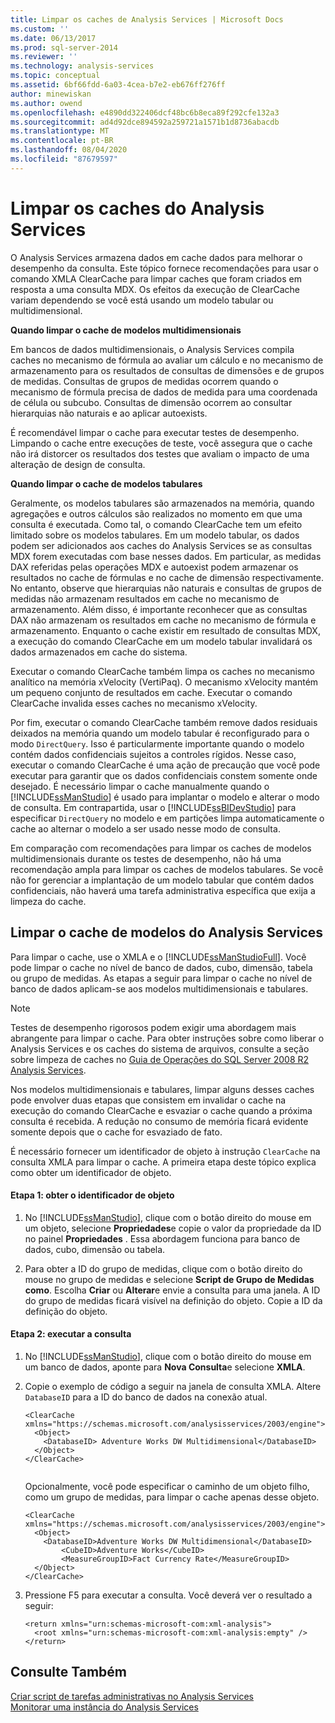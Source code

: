 ```yaml
---
title: Limpar os caches de Analysis Services | Microsoft Docs
ms.custom: ''
ms.date: 06/13/2017
ms.prod: sql-server-2014
ms.reviewer: ''
ms.technology: analysis-services
ms.topic: conceptual
ms.assetid: 6bf66fdd-6a03-4cea-b7e2-eb676ff276ff
author: minewiskan
ms.author: owend
ms.openlocfilehash: e4890dd322406dcf48bc6b8eca89f292cfe132a3
ms.sourcegitcommit: ad4d92dce894592a259721a1571b1d8736abacdb
ms.translationtype: MT
ms.contentlocale: pt-BR
ms.lasthandoff: 08/04/2020
ms.locfileid: "87679597"
---
```

# <a name="clear-the-analysis-services-caches"></a>Limpar os caches do Analysis Services
  O Analysis Services armazena dados em cache dados para melhorar o desempenho da consulta. Este tópico fornece recomendações para usar o comando XMLA ClearCache para limpar caches que foram criados em resposta a uma consulta MDX. Os efeitos da execução de ClearCache variam dependendo se você está usando um modelo tabular ou multidimensional.  
  
 **Quando limpar o cache de modelos multidimensionais**  
  
 Em bancos de dados multidimensionais, o Analysis Services compila caches no mecanismo de fórmula ao avaliar um cálculo e no mecanismo de armazenamento para os resultados de consultas de dimensões e de grupos de medidas. Consultas de grupos de medidas ocorrem quando o mecanismo de fórmula precisa de dados de medida para uma coordenada de célula ou subcubo. Consultas de dimensão ocorrem ao consultar hierarquias não naturais e ao aplicar autoexists.  
  
 É recomendável limpar o cache para executar testes de desempenho. Limpando o cache entre execuções de teste, você assegura que o cache não irá distorcer os resultados dos testes que avaliam o impacto de uma alteração de design de consulta.  
  
 **Quando limpar o cache de modelos tabulares**  
  
 Geralmente, os modelos tabulares são armazenados na memória, quando agregações e outros cálculos são realizados no momento em que uma consulta é executada. Como tal, o comando ClearCache tem um efeito limitado sobre os modelos tabulares. Em um modelo tabular, os dados podem ser adicionados aos caches do Analysis Services se as consultas MDX forem executadas com base nesses dados. Em particular, as medidas DAX referidas pelas operações MDX e autoexist podem armazenar os resultados no cache de fórmulas e no cache de dimensão respectivamente. No entanto, observe que hierarquias não naturais e consultas de grupos de medidas não armazenam resultados em cache no mecanismo de armazenamento. Além disso, é importante reconhecer que as consultas DAX não armazenam os resultados em cache no mecanismo de fórmula e armazenamento. Enquanto o cache existir em resultado de consultas MDX, a execução do comando ClearCache em um modelo tabular invalidará os dados armazenados em cache do sistema.  
  
 Executar o comando ClearCache também limpa os caches no mecanismo analítico na memória xVelocity (VertiPaq). O mecanismo xVelocity mantém um pequeno conjunto de resultados em cache. Executar o comando ClearCache invalida esses caches no mecanismo xVelocity.  
  
 Por fim, executar o comando ClearCache também remove dados residuais deixados na memória quando um modelo tabular é reconfigurado para o modo `DirectQuery`. Isso é particularmente importante quando o modelo contém dados confidenciais sujeitos a controles rígidos. Nesse caso, executar o comando ClearCache é uma ação de precaução que você pode executar para garantir que os dados confidenciais constem somente onde desejado. É necessário limpar o cache manualmente quando o [!INCLUDE[ssManStudio](../../includes/ssmanstudio-md.md)] é usado para implantar o modelo e alterar o modo de consulta. Em contrapartida, usar o [!INCLUDE[ssBIDevStudio](../../includes/ssbidevstudio-md.md)] para especificar `DirectQuery` no modelo e em partições limpa automaticamente o cache ao alternar o modelo a ser usado nesse modo de consulta.  
  
 Em comparação com recomendações para limpar os caches de modelos multidimensionais durante os testes de desempenho, não há uma recomendação ampla para limpar os caches de modelos tabulares. Se você não for gerenciar a implantação de um modelo tabular que contém dados confidenciais, não haverá uma tarefa administrativa específica que exija a limpeza do cache.  
  
## <a name="clear-the-cache-for-analysis-services-models"></a>Limpar o cache de modelos do Analysis Services  
 Para limpar o cache, use o XMLA e o [!INCLUDE[ssManStudioFull](../../includes/ssmanstudiofull-md.md)]. Você pode limpar o cache no nível de banco de dados, cubo, dimensão, tabela ou grupo de medidas. As etapas a seguir para limpar o cache no nível de banco de dados aplicam-se aos modelos multidimensionais e tabulares.  
  
> [!NOTE]  
>  Testes de desempenho rigorosos podem exigir uma abordagem mais abrangente para limpar o cache. Para obter instruções sobre como liberar o Analysis Services e os caches do sistema de arquivos, consulte a seção sobre limpeza de caches no [Guia de Operações do SQL Server 2008 R2 Analysis Services](https://go.microsoft.com/fwlink/?linkID=https://go.microsoft.com/fwlink/?LinkID=225539).  
  
 Nos modelos multidimensionais e tabulares, limpar alguns desses caches pode envolver duas etapas que consistem em invalidar o cache na execução do comando ClearCache e esvaziar o cache quando a próxima consulta é recebida. A redução no consumo de memória ficará evidente somente depois que o cache for esvaziado de fato.  
  
 É necessário fornecer um identificador de objeto à instrução `ClearCache` na consulta XMLA para limpar o cache. A primeira etapa deste tópico explica como obter um identificador de objeto.  
  
#### <a name="step-1-get-the-object-identifier"></a>Etapa 1: obter o identificador de objeto  
  
1.  No [!INCLUDE[ssManStudio](../../includes/ssmanstudio-md.md)], clique com o botão direito do mouse em um objeto, selecione **Propriedades**e copie o valor da propriedade da ID no painel **Propriedades** . Essa abordagem funciona para banco de dados, cubo, dimensão ou tabela.  
  
2.  Para obter a ID do grupo de medidas, clique com o botão direito do mouse no grupo de medidas e selecione **Script de Grupo de Medidas como**. Escolha **Criar** ou **Alterar**e envie a consulta para uma janela. A ID do grupo de medidas ficará visível na definição do objeto. Copie a ID da definição do objeto.  
  
#### <a name="step-2-run-the-query"></a>Etapa 2: executar a consulta  
  
1.  No [!INCLUDE[ssManStudio](../../includes/ssmanstudio-md.md)], clique com o botão direito do mouse em um banco de dados, aponte para **Nova Consulta**e selecione **XMLA**.  
  
2.  Copie o exemplo de código a seguir na janela de consulta XMLA. Altere `DatabaseID` para a ID do banco de dados na conexão atual.  
  
    ```  
    <ClearCache xmlns="https://schemas.microsoft.com/analysisservices/2003/engine">  
      <Object>  
        <DatabaseID> Adventure Works DW Multidimensional</DatabaseID>  
      </Object>  
    </ClearCache>  
  
    ```  
  
     Opcionalmente, você pode especificar o caminho de um objeto filho, como um grupo de medidas, para limpar o cache apenas desse objeto.  
  
    ```  
    <ClearCache xmlns="https://schemas.microsoft.com/analysisservices/2003/engine">  
      <Object>  
        <DatabaseID>Adventure Works DW Multidimensional</DatabaseID>  
            <CubeID>Adventure Works</CubeID>  
            <MeasureGroupID>Fact Currency Rate</MeasureGroupID>  
      </Object>  
    </ClearCache>  
    ```  
  
3.  Pressione F5 para executar a consulta. Você deverá ver o resultado a seguir:  
  
    ```  
    <return xmlns="urn:schemas-microsoft-com:xml-analysis">  
      <root xmlns="urn:schemas-microsoft-com:xml-analysis:empty" />  
    </return>  
    ```  
  
## <a name="see-also"></a>Consulte Também  
 [Criar script de tarefas administrativas no Analysis Services](../script-administrative-tasks-in-analysis-services.md)   
 [Monitorar uma instância do Analysis Services](monitor-an-analysis-services-instance.md)  
  
  
